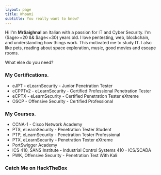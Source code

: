 ```yaml
---
layout: page
title: Whoami
subtitle: You really want to know?
---
```


Hi I'm __MrSaighnal__ an Italian with a passion for IT and Cyber Security. I'm ($age>=20 && $age<=30) years old. I love pentesting, web, blockchain, and understanding how things work. This motivated me to study IT.
I also like pets, reading about space exploration, music, good movies and escape rooms.

What else do you need?

### My Certifications.

* eJPT - eLearnSecurity - Junior Penetration Tester
* eCPPTv2 -  eLearnSecurity - Certified Professional Penetration Tester
* eCPTX - eLearnSecurity - Certified Penetration Tester eXtreme
* OSCP - Offensive Security - Certified Professional


### My Courses.

* CCNA-1 - Cisco Network Academy
* PTS, eLearnSecurity - Penetration Tester Student
* PTP, eLearnSecurity - Penetration Tester Professional
* PTX, eLearnSecurity - Penetration Tester eXtreme
* PortSwigger Academy
* ICS 410, SANS Institute - Industrial Control Systems 410 - ICS/SCADA
* PWK, Offensive Security - Penetration Test With Kali


### Catch Me on HackTheBox

<script src="https://www.hackthebox.eu/badge/71209"></script>

